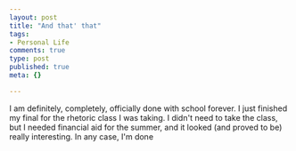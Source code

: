```yaml
--- 
layout: post
title: "And that' that"
tags: 
- Personal Life
comments: true
type: post
published: true
meta: {}

---
```

I am definitely, completely, officially done with school forever. I just finished my final for the rhetoric class I was taking. I didn't need to take the class, but I needed financial aid for the summer, and it looked (and proved to be) really interesting. In any case, I'm done
